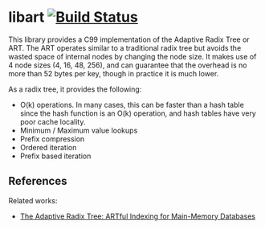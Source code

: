 libart [![Build Status](https://travis-ci.org/armon/libart.png)](https://travis-ci.org/armon/libart)
=========

This library provides a C99 implementation of the Adaptive Radix
Tree or ART. The ART operates similar to a traditional radix tree but
avoids the wasted space of internal nodes by changing the node size.
It makes use of 4 node sizes (4, 16, 48, 256), and can guarantee that
the overhead is no more than 52 bytes per key, though in practice it is
much lower.

As a radix tree, it provides the following:
* O(k) operations. In many cases, this can be faster than a hash table since
  the hash function is an O(k) operation, and hash tables have very poor cache locality.
* Minimum / Maximum value lookups
* Prefix compression
* Ordered iteration
* Prefix based iteration


References
----------

Related works:

* [The Adaptive Radix Tree: ARTful Indexing for Main-Memory Databases](http://www-db.in.tum.de/~leis/papers/ART.pdf)
